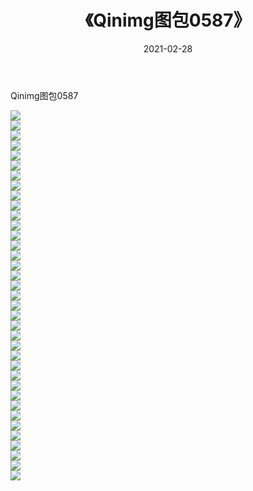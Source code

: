 ﻿---
layout: post
title:  《Qinimg图包0587》
date:   2021-02-28
img: http://imgx.orgx.ga/Qinimg图包/Qinimg图包0587/000.jpg
categories: [美女, 清纯, 唯美]
---

Qinimg图包0587

 ![](http://imgx.orgx.ga/Qinimg图包/Qinimg图包0587/001.jpg) <br>![](http://imgx.orgx.ga/Qinimg图包/Qinimg图包0587/002.jpg) <br>![](http://imgx.orgx.ga/Qinimg图包/Qinimg图包0587/003.jpg) <br>![](http://imgx.orgx.ga/Qinimg图包/Qinimg图包0587/004.jpg) <br>![](http://imgx.orgx.ga/Qinimg图包/Qinimg图包0587/005.jpg) <br>![](http://imgx.orgx.ga/Qinimg图包/Qinimg图包0587/006.jpg) <br>![](http://imgx.orgx.ga/Qinimg图包/Qinimg图包0587/007.jpg) <br>![](http://imgx.orgx.ga/Qinimg图包/Qinimg图包0587/008.jpg) <br>![](http://imgx.orgx.ga/Qinimg图包/Qinimg图包0587/009.jpg) <br>![](http://imgx.orgx.ga/Qinimg图包/Qinimg图包0587/010.jpg) <br>![](http://imgx.orgx.ga/Qinimg图包/Qinimg图包0587/011.jpg) <br>![](http://imgx.orgx.ga/Qinimg图包/Qinimg图包0587/012.jpg) <br>![](http://imgx.orgx.ga/Qinimg图包/Qinimg图包0587/013.jpg) <br>![](http://imgx.orgx.ga/Qinimg图包/Qinimg图包0587/014.jpg) <br>![](http://imgx.orgx.ga/Qinimg图包/Qinimg图包0587/015.jpg) <br>![](http://imgx.orgx.ga/Qinimg图包/Qinimg图包0587/016.jpg) <br>![](http://imgx.orgx.ga/Qinimg图包/Qinimg图包0587/017.jpg) <br>![](http://imgx.orgx.ga/Qinimg图包/Qinimg图包0587/018.jpg) <br>![](http://imgx.orgx.ga/Qinimg图包/Qinimg图包0587/019.jpg) <br>![](http://imgx.orgx.ga/Qinimg图包/Qinimg图包0587/020.jpg) <br>![](http://imgx.orgx.ga/Qinimg图包/Qinimg图包0587/021.jpg) <br>![](http://imgx.orgx.ga/Qinimg图包/Qinimg图包0587/022.jpg) <br>![](http://imgx.orgx.ga/Qinimg图包/Qinimg图包0587/023.jpg) <br>![](http://imgx.orgx.ga/Qinimg图包/Qinimg图包0587/024.jpg) <br>![](http://imgx.orgx.ga/Qinimg图包/Qinimg图包0587/025.jpg) <br>![](http://imgx.orgx.ga/Qinimg图包/Qinimg图包0587/026.jpg) <br>![](http://imgx.orgx.ga/Qinimg图包/Qinimg图包0587/027.jpg) <br>![](http://imgx.orgx.ga/Qinimg图包/Qinimg图包0587/028.jpg) <br>![](http://imgx.orgx.ga/Qinimg图包/Qinimg图包0587/029.jpg) <br>![](http://imgx.orgx.ga/Qinimg图包/Qinimg图包0587/030.jpg) <br>![](http://imgx.orgx.ga/Qinimg图包/Qinimg图包0587/031.jpg) <br>![](http://imgx.orgx.ga/Qinimg图包/Qinimg图包0587/032.jpg) <br>![](http://imgx.orgx.ga/Qinimg图包/Qinimg图包0587/033.jpg) <br>![](http://imgx.orgx.ga/Qinimg图包/Qinimg图包0587/034.jpg) <br>![](http://imgx.orgx.ga/Qinimg图包/Qinimg图包0587/035.jpg) <br>![](http://imgx.orgx.ga/Qinimg图包/Qinimg图包0587/036.jpg) <br>![](http://imgx.orgx.ga/Qinimg图包/Qinimg图包0587/037.jpg) <br>